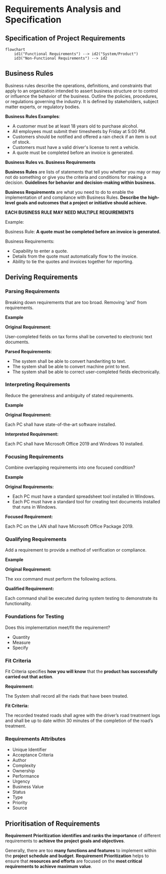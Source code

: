 # Requirements Analysis and Specification

## Specification of Project Requirements

```mermaid
flowchart
    id1("Functional Requirements") --> id2("System/Product")
    id3("Non-Functional Requirements") --> id2
```

## Business Rules

Business rules describe the operations, definitions, and constraints that apply to an organization intended to assert business structure or to control or influence the behavior of the business. Outline the policies, procedures, or regulations governing the industry. It is defined by stakeholders, subject matter experts, or regulatory bodies.

**Business Rules Examples**:

- A customer must be at least 18 years old to purchase alcohol.
- All employees must submit their timesheets by Friday at 5:00 PM.
- Customers should be notified and offered a rain check if an item is out of stock.
- Customers must have a valid driver's license to rent a vehicle.
- A quote must be completed before an invoice is generated.

**Business Rules vs. Business Requirements**

**Business Rules** are lists of statements that tell you whether you may or may not do something or give you the criteria and conditions for making a decision. **Guidelines for behavior and decision-making within business.**

**Business Requirements** are what you need to do to enable the implementation of and compliance with Business Rules. **Describe the high-level goals and outcomes that a project or initiative should achieve.**

**EACH BUSINESS RULE MAY NEED MULTIPLE REQUIREMENTS**

Example:

Business Rule: **A quote must be completed before an invoice is generated.**

Business Requirements: 

- Capability to enter a quote.
- Details from the quote must automatically flow to the invoice.
- Ability to tie the quotes and invoices together for reporting.


## Deriving Requirements

### Parsing Requirements 

Breaking down requirements that are too broad. Removing 'and' from requirements.

**Example** 

**Original Requirement**:

User-completed fields on tax forms shall be converted to electronic text documents.

**Parsed Requirements**:

- The system shall be able to convert handwriting to text.
- The system shall be able to convert machine print to text.
- The system shall be able to correct user-completed fields electronically.


### Interpreting Requirements

Reduce the generalness and ambiguity of stated requirements.

**Example** 

**Original Requirement:**

Each PC shall have state-of-the-art software installed.

**Interpreted Requirement:**

Each PC shall have Microsoft Office 2019 and Windows 10 installed.

### Focusing Requirements

Combine overlapping requirements into one focused condition?

**Example** 

**Original Requirements:**

- Each PC must have a standard spreadsheet tool installed in Windows.
- Each PC must have a standard tool for creating text documents installed that runs in Windows.

**Focused Requirement:**

Each PC on the LAN shall have Microsoft Office Package 2019.

### Qualifying Requirements

Add a requirement to provide a method of verification or compliance.

**Example** 

**Original Requirement:**

The xxx command must perform the following actions.

**Qualified Requirement:**

Each command shall be executed during system testing to demonstrate its functionality.

### Foundations for Testing

Does this implementation meet/fit the requirement?

- Quantity
- Measure
- Specify

### Fit Criteria

Fit Criteria specifies **how you will know** that the **product has successfully carried out that action**.

**Requirement:**

The System shall record all the riads that have been treated.

**Fit Criteria:**

The recorded treated roads shall agree with the driver’s road treatment logs and shall be up to date within 30 minutes of the completion of the road’s treatment.

### Requirements Attributes

- Unique Identifier
- Acceptance Criteria
- Author
- Complexity
- Ownership
- Performance
- Urgency
- Business Value
- Status
- Type
- Priority
- Source


## Prioritisation of Requirements

**Requirement Prioritization** **identifies and ranks the importance** of different requirements to **achieve the project goals and objectives**.

Generally, there are too **many functions and features** to implement within the **project schedule and budget**. **Requirement Prioritization** helps to ensure that **resources and efforts** are focused on the **most critical requirements to achieve maximum value**.





